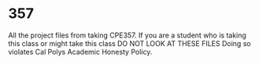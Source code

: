# 357 
All the project files from taking CPE357.
If you are a student who is taking this class or might take this class 
DO NOT LOOK AT THESE FILES
Doing so violates Cal Polys Academic Honesty Policy.
